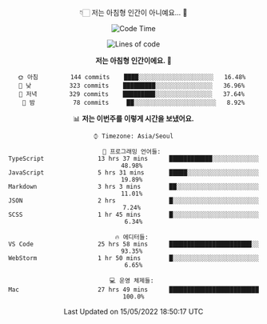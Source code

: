 <div align='center'>
 
👇🏻 저는 아침형 인간이 아니예요... 🙊
 
<!--START_SECTION:waka-->
![Code Time](http://img.shields.io/badge/Code%20Time-1%2C466%20hrs%2050%20mins-blue)

![Lines of code](https://img.shields.io/badge/%EC%A0%80%EB%8A%94%20%EC%97%AC%ED%83%9C%EA%B9%8C%EC%A7%80%20-208%20Thousand%20%EC%A4%84%EC%9D%98%20%EC%BD%94%EB%93%9C%EB%A5%BC%20%EC%9E%91%EC%84%B1%ED%96%88%EC%96%B4%EC%9A%94.-blue)

**저는 아침형 인간이에요. 🐤** 

```text
🌞 아침         144 commits    ████░░░░░░░░░░░░░░░░░░░░░   16.48% 
🌆 낮　         323 commits    █████████░░░░░░░░░░░░░░░░   36.96% 
🌃 저녁         329 commits    █████████░░░░░░░░░░░░░░░░   37.64% 
🌙 밤　         78 commits     ██░░░░░░░░░░░░░░░░░░░░░░░   8.92%

```


📊 **저는 이번주를 이렇게 시간을 보냈어요.** 

```text
⌚︎ Timezone: Asia/Seoul

💬 프로그래밍 언어들: 
TypeScript               13 hrs 37 mins      ████████████░░░░░░░░░░░░░   48.98% 
JavaScript               5 hrs 31 mins       █████░░░░░░░░░░░░░░░░░░░░   19.89% 
Markdown                 3 hrs 3 mins        ██░░░░░░░░░░░░░░░░░░░░░░░   11.01% 
JSON                     2 hrs               █░░░░░░░░░░░░░░░░░░░░░░░░   7.24% 
SCSS                     1 hr 45 mins        █░░░░░░░░░░░░░░░░░░░░░░░░   6.34%

🔥 에디터들: 
VS Code                  25 hrs 58 mins      ███████████████████████░░   93.35% 
WebStorm                 1 hr 50 mins        █░░░░░░░░░░░░░░░░░░░░░░░░   6.65%

💻 운영 체제들: 
Mac                      27 hrs 49 mins      █████████████████████████   100.0%

```


 Last Updated on 15/05/2022 18:50:17 UTC
<!--END_SECTION:waka-->
 </div>
<!---
Emewjin/Emewjin is a ✨ special ✨ repository because its `README.md` (this file) appears on your GitHub profile.
You can click the Preview link to take a look at your changes.
--->
